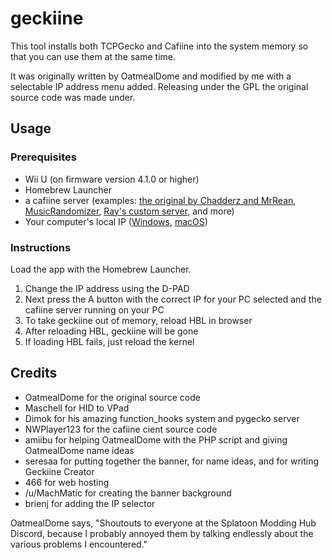 # geckiine

This tool installs both TCPGecko and Cafiine into the system memory so that you can use them at the same time.

It was originally written by OatmealDome and modified by me with a selectable IP address menu added.  Releasing under the GPL the original source code was made under.

## Usage

### Prerequisites
* Wii U (on firmware version 4.1.0 or higher)
* Homebrew Launcher
* a cafiine server (examples: [the original by Chadderz and MrRean](https://github.com/MrRean/Cafiine-410-551/blob/master/server/cafiine_server.exe), [MusicRandomizer](https://github.com/OatmealDome/SplatoonUtilities/blob/master/MusicRandomizer/README.md), [Ray's custom server](https://github.com/Syroot/CafiineServer), and more)
* Your computer's local IP ([Windows](https://support.microsoft.com/en-us/help/15291/windows-find-pc-ip-address), [macOS](http://osxdaily.com/2010/11/21/find-ip-address-mac/))

### Instructions

Load the app with the Homebrew Launcher.

1. Change the IP address using the D-PAD
2. Next press the A button with the correct IP for your PC selected and the cafiine server running on your PC
3. To take geckiine out of memory, reload HBL in browser
4. After reloading HBL, geckiine will be gone
5. If loading HBL fails, just reload the kernel

## Credits

* OatmealDome for the original source code
* Maschell for HID to VPad
* Dimok for his amazing function_hooks system and pygecko server
* NWPlayer123 for the cafiine cient source code
* amiibu for helping OatmealDome with the PHP script and giving OatmealDome name ideas
* seresaa for putting together the banner, for name ideas, and for writing Geckiine Creator
* 466 for web hosting
* /u/MachMatic for creating the banner background
* brienj for adding the IP selector

OatmealDome says, "Shoutouts to everyone at the Splatoon Modding Hub Discord, because I probably annoyed them by talking endlessly about the various problems I encountered."
